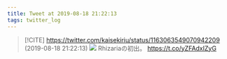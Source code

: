 ```yaml
---
title: Tweet at 2019-08-18 21:22:13
tags: twitter_log
---
```


> [!CITE] https://twitter.com/kaisekiriu/status/1163063549070942209 (2019-08-18 21:22:13)
> ![](https://twitter.com/kaisekiriu/status/1163063549070942209)
> Rhizariaの初出。
> https://t.co/yZFAdxIZyG
